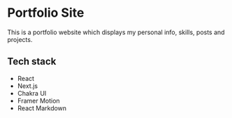 # Portfolio Site

This is a portfolio website which displays my personal info, skills, posts and projects. 

## Tech stack
- React
- Next.js
- Chakra UI
- Framer Motion
- React Markdown
